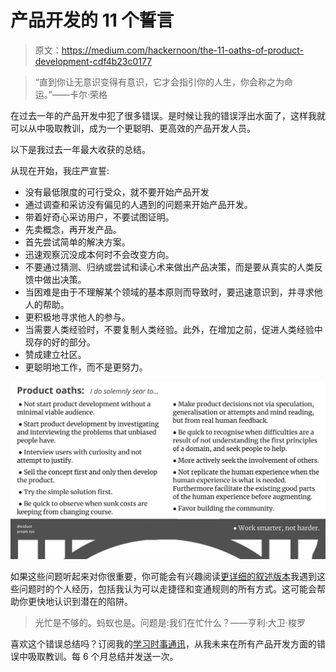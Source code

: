 # 产品开发的 11 个誓言

> 原文：<https://medium.com/hackernoon/the-11-oaths-of-product-development-cdf4b23c0177>

> “直到你让无意识变得有意识，它才会指引你的人生，你会称之为命运。”——卡尔·荣格

在过去一年的产品开发中犯了很多错误。是时候让我的错误浮出水面了，这样我就可以从中吸取教训，成为一个更聪明、更高效的产品开发人员。

以下是我过去一年最大收获的总结。

从现在开始，我庄严宣誓:

*   没有最低限度的可行受众，就不要开始产品开发
*   通过调查和采访没有偏见的人遇到的问题来开始产品开发。
*   带着好奇心采访用户，不要试图证明。
*   先卖概念，再开发产品。
*   首先尝试简单的解决方案。
*   迅速观察沉没成本何时不会改变方向。
*   不要通过猜测、归纳或尝试和读心术来做出产品决策，而是要从真实的人类反馈中做出决策。
*   当困难是由于不理解某个领域的基本原则而导致时，要迅速意识到，并寻求他人的帮助。
*   更积极地寻求他人的参与。
*   当需要人类经验时，不要复制人类经验。此外，在增加之前，促进人类经验中现存的好的部分。
*   赞成建立社区。
*   更聪明地工作，而不是更努力。

![](img/7200821ec8f10f24cc26b10d253daa03.png)

如果这些问题听起来对你很重要，你可能会有兴趣阅读[更详细的叙述版本](/@otduet/14-product-pitfalls-for-startup-developers-like-myself-87229abd98b0?sk=862a14dfc33d37d98bb32ccd9e689841)我遇到这些问题时的个人经历，包括我认为可以走捷径和变通规则的所有方式。这可能会帮助你更快地认识到潜在的陷阱。

> 光忙是不够的。蚂蚁也是。问题是:我们在忙什么？——亨利·大卫·梭罗

喜欢这个错误总结吗？订阅我的[学习时事通讯](http://eepurl.com/gplUBb)，从我未来在所有产品开发方面的错误中吸取教训。每 6 个月总结并发送一次。
